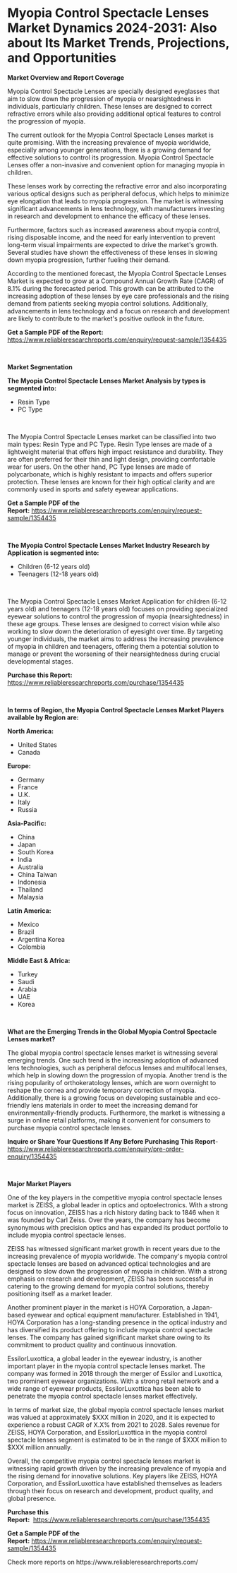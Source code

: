 <p><h1>Myopia Control Spectacle Lenses Market Dynamics 2024-2031: Also about Its Market Trends, Projections, and Opportunities</h1></p><p><strong>Market Overview and Report Coverage</strong></p>
<p><p>Myopia Control Spectacle Lenses are specially designed eyeglasses that aim to slow down the progression of myopia or nearsightedness in individuals, particularly children. These lenses are designed to correct refractive errors while also providing additional optical features to control the progression of myopia.</p><p>The current outlook for the Myopia Control Spectacle Lenses market is quite promising. With the increasing prevalence of myopia worldwide, especially among younger generations, there is a growing demand for effective solutions to control its progression. Myopia Control Spectacle Lenses offer a non-invasive and convenient option for managing myopia in children.</p><p>These lenses work by correcting the refractive error and also incorporating various optical designs such as peripheral defocus, which helps to minimize eye elongation that leads to myopia progression. The market is witnessing significant advancements in lens technology, with manufacturers investing in research and development to enhance the efficacy of these lenses.</p><p>Furthermore, factors such as increased awareness about myopia control, rising disposable income, and the need for early intervention to prevent long-term visual impairments are expected to drive the market's growth. Several studies have shown the effectiveness of these lenses in slowing down myopia progression, further fueling their demand.</p><p>According to the mentioned forecast, the Myopia Control Spectacle Lenses Market is expected to grow at a Compound Annual Growth Rate (CAGR) of 8.1% during the forecasted period. This growth can be attributed to the increasing adoption of these lenses by eye care professionals and the rising demand from patients seeking myopia control solutions. Additionally, advancements in lens technology and a focus on research and development are likely to contribute to the market's positive outlook in the future.</p></p>
<p><strong>Get a Sample PDF of the Report:</strong> <a href="https://www.reliableresearchreports.com/enquiry/request-sample/1354435">https://www.reliableresearchreports.com/enquiry/request-sample/1354435</a></p>
<p>&nbsp;</p>
<p><strong>Market Segmentation</strong></p>
<p><strong>The Myopia Control Spectacle Lenses Market Analysis by types is segmented into:</strong></p>
<p><ul><li>Resin Type</li><li>PC Type</li></ul></p>
<p>&nbsp;</p>
<p><p>The Myopia Control Spectacle Lenses market can be classified into two main types: Resin Type and PC Type. Resin Type lenses are made of a lightweight material that offers high impact resistance and durability. They are often preferred for their thin and light design, providing comfortable wear for users. On the other hand, PC Type lenses are made of polycarbonate, which is highly resistant to impacts and offers superior protection. These lenses are known for their high optical clarity and are commonly used in sports and safety eyewear applications.</p></p>
<p><strong>Get a Sample PDF of the Report:</strong>&nbsp;<a href="https://www.reliableresearchreports.com/enquiry/request-sample/1354435">https://www.reliableresearchreports.com/enquiry/request-sample/1354435</a></p>
<p>&nbsp;</p>
<p><strong>The Myopia Control Spectacle Lenses Market Industry Research by Application is segmented into:</strong></p>
<p><ul><li>Children (6-12 years old)</li><li>Teenagers (12-18 years old)</li></ul></p>
<p>&nbsp;</p>
<p><p>The Myopia Control Spectacle Lenses Market Application for children (6-12 years old) and teenagers (12-18 years old) focuses on providing specialized eyewear solutions to control the progression of myopia (nearsightedness) in these age groups. These lenses are designed to correct vision while also working to slow down the deterioration of eyesight over time. By targeting younger individuals, the market aims to address the increasing prevalence of myopia in children and teenagers, offering them a potential solution to manage or prevent the worsening of their nearsightedness during crucial developmental stages.</p></p>
<p><strong>Purchase this Report:</strong>&nbsp; <a href="https://www.reliableresearchreports.com/purchase/1354435">https://www.reliableresearchreports.com/purchase/1354435</a></p>
<p>&nbsp;</p>
<p><strong>In terms of Region, the Myopia Control Spectacle Lenses Market Players available by Region are:</strong></p>
<p>
    <p> <strong> North America: </strong>
        <ul>
            <li>United States</li>
            <li>Canada</li>
        </ul>
        </p> 
    <p> <strong> Europe: </strong>
        <ul>
            <li>Germany</li>
            <li>France</li>
            <li>U.K.</li>
            <li>Italy</li>
            <li>Russia</li>
        </ul>
        </p> 
    <p> <strong> Asia-Pacific: </strong>
        <ul>
            <li>China</li>
            <li>Japan</li>
            <li>South Korea</li>
            <li>India</li>
            <li>Australia</li>
            <li>China Taiwan</li>
            <li>Indonesia</li>
            <li>Thailand</li>
            <li>Malaysia</li>
        </ul>
        </p> 
    <p> <strong> Latin America: </strong>
        <ul>
            <li>Mexico</li>
            <li>Brazil</li>
            <li>Argentina Korea</li>
            <li>Colombia</li>
        </ul>
        </p> 
    <p> <strong> Middle East & Africa: </strong>
        <ul>
            <li>Turkey</li>
            <li>Saudi</li>
            <li>Arabia</li>
            <li>UAE</li>
            <li>Korea</li>
        </ul>
    </p>
    </p>
<p>&nbsp;</p>
<p><strong>What are the Emerging Trends in the Global Myopia Control Spectacle Lenses market?</strong></p>
<p><p>The global myopia control spectacle lenses market is witnessing several emerging trends. One such trend is the increasing adoption of advanced lens technologies, such as peripheral defocus lenses and multifocal lenses, which help in slowing down the progression of myopia. Another trend is the rising popularity of orthokeratology lenses, which are worn overnight to reshape the cornea and provide temporary correction of myopia. Additionally, there is a growing focus on developing sustainable and eco-friendly lens materials in order to meet the increasing demand for environmentally-friendly products. Furthermore, the market is witnessing a surge in online retail platforms, making it convenient for consumers to purchase myopia control spectacle lenses.</p></p>
<p><strong>Inquire or Share Your Questions If Any Before Purchasing This Report</strong>- <a href="https://www.reliableresearchreports.com/enquiry/pre-order-enquiry/1354435">https://www.reliableresearchreports.com/enquiry/pre-order-enquiry/1354435</a></p>
<p>&nbsp;</p>
<p><strong>Major Market Players</strong></p>
<p><p>One of the key players in the competitive myopia control spectacle lenses market is ZEISS, a global leader in optics and optoelectronics. With a strong focus on innovation, ZEISS has a rich history dating back to 1846 when it was founded by Carl Zeiss. Over the years, the company has become synonymous with precision optics and has expanded its product portfolio to include myopia control spectacle lenses.</p><p>ZEISS has witnessed significant market growth in recent years due to the increasing prevalence of myopia worldwide. The company's myopia control spectacle lenses are based on advanced optical technologies and are designed to slow down the progression of myopia in children. With a strong emphasis on research and development, ZEISS has been successful in catering to the growing demand for myopia control solutions, thereby positioning itself as a market leader.</p><p>Another prominent player in the market is HOYA Corporation, a Japan-based eyewear and optical equipment manufacturer. Established in 1941, HOYA Corporation has a long-standing presence in the optical industry and has diversified its product offering to include myopia control spectacle lenses. The company has gained significant market share owing to its commitment to product quality and continuous innovation.</p><p>EssilorLuxottica, a global leader in the eyewear industry, is another important player in the myopia control spectacle lenses market. The company was formed in 2018 through the merger of Essilor and Luxottica, two prominent eyewear organizations. With a strong retail network and a wide range of eyewear products, EssilorLuxottica has been able to penetrate the myopia control spectacle lenses market effectively.</p><p>In terms of market size, the global myopia control spectacle lenses market was valued at approximately $XXX million in 2020, and it is expected to experience a robust CAGR of X.X% from 2021 to 2028. Sales revenue for ZEISS, HOYA Corporation, and EssilorLuxottica in the myopia control spectacle lenses segment is estimated to be in the range of $XXX million to $XXX million annually.</p><p>Overall, the competitive myopia control spectacle lenses market is witnessing rapid growth driven by the increasing prevalence of myopia and the rising demand for innovative solutions. Key players like ZEISS, HOYA Corporation, and EssilorLuxottica have established themselves as leaders through their focus on research and development, product quality, and global presence.</p></p>
<p><strong>Purchase this Report:</strong>&nbsp;&nbsp;<a href="https://www.reliableresearchreports.com/purchase/1354435">https://www.reliableresearchreports.com/purchase/1354435</a></p>
<p></p>
<p><strong>Get a Sample PDF of the Report:</strong>&nbsp;<a href="https://www.reliableresearchreports.com/enquiry/request-sample/1354435">https://www.reliableresearchreports.com/enquiry/request-sample/1354435</a></p>
<p>Check more reports on https://www.reliableresearchreports.com/</p>